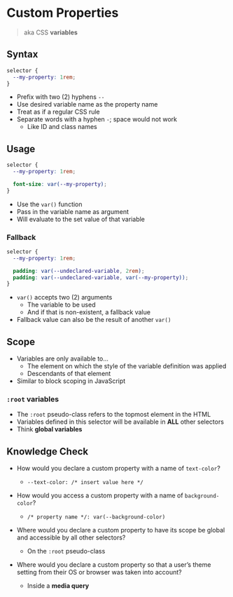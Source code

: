 # Custom Properties

> aka CSS **variables**

## Syntax

```css
selector {
  --my-property: 1rem;
}
```

- Prefix with two (2) hyphens `--`
- Use desired variable name as the property name
- Treat as if a regular CSS rule
- Separate words with a hyphen `-`; space would not work
  - Like ID and class names

## Usage

```css
selector {
  --my-property: 1rem;

  font-size: var(--my-property);
}
```

- Use the `var()` function
- Pass in the variable name as argument
- Will evaluate to the set value of that variable

### Fallback

```css
selector {
  --my-property: 1rem;

  padding: var(--undeclared-variable, 2rem);
  padding: var(--undeclared-variable, var(--my-property));
}
```

- `var()` accepts two (2) arguments
  - The variable to be used
  - And if that is non-existent, a fallback value
- Fallback value can also be the result of another `var()`

## Scope

- Variables are only available to...
  - The element on which the style of the variable definition was applied
  - Descendants of that element
- Similar to block scoping in JavaScript

### `:root` variables

- The `:root` pseudo-class refers to the topmost element in the HTML
- Variables defined in this selector will be available in **ALL** other selectors
- Think **global variables**

## Knowledge Check

- How would you declare a custom property with a name of `text-color`?

  - `--text-color: /* insert value here */`

- How would you access a custom property with a name of `background-color`?

  - `/* property name */: var(--background-color)`

- Where would you declare a custom property to have its scope be global and accessible by all other selectors?

  - On the `:root` pseudo-class

- Where would you declare a custom property so that a user’s theme setting from their OS or browser was taken into account?

  - Inside a **media query**

